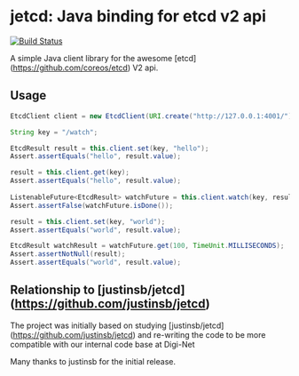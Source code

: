 jetcd: Java binding for etcd v2 api
===================================
[![Build Status](https://travis-ci.org/ghais/jetcd.png)](https://travis-ci.org/ghais/jetcd)

A simple Java client library for the awesome [etcd] (https://github.com/coreos/etcd) V2 api.

Usage
-----

```Java
EtcdClient client = new EtcdClient(URI.create("http://127.0.0.1:4001/"));

String key = "/watch";

EtcdResult result = this.client.set(key, "hello");
Assert.assertEquals("hello", result.value);

result = this.client.get(key);
Assert.assertEquals("hello", result.value);
        
ListenableFuture<EtcdResult> watchFuture = this.client.watch(key, result.index + 1);
Assert.assertFalse(watchFuture.isDone());

result = this.client.set(key, "world");
Assert.assertEquals("world", result.value);

EtcdResult watchResult = watchFuture.get(100, TimeUnit.MILLISECONDS);
Assert.assertNotNull(result);
Assert.assertEquals("world", result.value);
```


Relationship to [justinsb/jetcd] (https://github.com/justinsb/jetcd)
--------------------------------------------------
The project was initially based on studying [justinsb/jetcd] (https://github.com/justinsb/jetcd)
and re-writing the code to be more compatible with our internal code base at Digi-Net


Many thanks to justinsb for the initial release.

